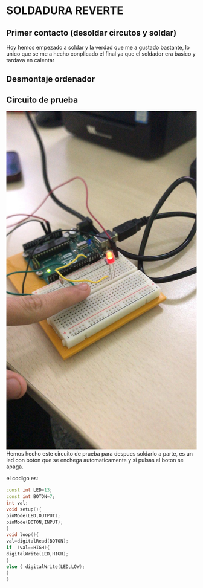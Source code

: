 # SOLDADURA REVERTE

## Primer contacto (desoldar circutos y soldar)

Hoy hemos empezado a soldar y la verdad que me a gustado bastante, lo unico que se me a hecho conplicado el final ya que el soldador era basico y tardava en calentar


## Desmontaje ordenador

[](https://github.com/reverte04/Soldadura-y-disegn-3.eva/blob/main/PC%20CONFIG.MD)

## Circuito de prueba 



![CIRCUITO DE PRUEBA](https://github.com/reverte04/Soldadura-y-disegn-3.eva/blob/main/TUMADRE.jpeg) Hemos hecho este circuito de prueba para despues soldarlo a parte, es un led con boton que se enchega automaticamente y si pulsas el boton se apaga.

el codigo es:

``` C++
const int LED=13;
const int BOTON=7;
int val;
void setup(){
pinMode(LED,OUTPUT);
pinMode(BOTON,INPUT);
}
void loop(){
val=digitalRead(BOTON);
if  (val==HIGH){
digitalWrite(LED,HIGH);
}
else { digitalWrite(LED,LOW);
}
}
```

